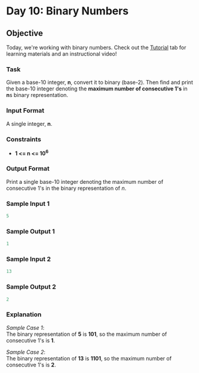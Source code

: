 # Day 10: Binary Numbers 


## Objective 
Today, we're working with binary numbers. Check out the [Tutorial](https://www.hackerrank.com/challenges/30-binary-numbers/tutorial) tab for learning materials and an instructional video!

### Task 
Given a base-10 integer, **n**, convert it to binary (base-2). Then find and print the base-10 integer denoting the **maximum number of consecutive 1's** in **n**s binary representation.

### Input Format

A single integer, **n**.

### Constraints
- **1 <= n <= 10<sup>6</sup>**

### Output Format

Print a single base-10 integer denoting the maximum number of consecutive 1's in the binary representation of _n_.

### Sample Input 1
```Python
5 
```
### Sample Output 1
```Python
1 
```
### Sample Input 2
```Python
13
```
### Sample Output 2
```Python
2
```
### Explanation

_Sample Case 1_:  
The binary representation of **5** is **101**, so the maximum number of consecutive 1's is **1**.

_Sample Case 2_:  
The binary representation of **13** is **1101**, so the maximum number of consecutive 1's is **2**.
